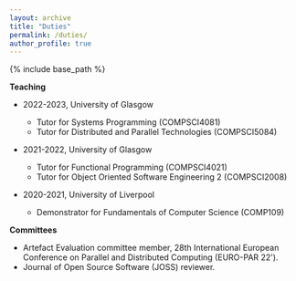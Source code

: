 ```yaml
---
layout: archive
title: "Duties"
permalink: /duties/
author_profile: true
---
```


{% include base_path %}

<!-- Teaching -->
<!-- ====== -->
**Teaching**
* 2022-2023, University of Glasgow
  * Tutor for Systems Programming (COMPSCI4081)
  * Tutor for Distributed and Parallel Technologies (COMPSCI5084)

* 2021-2022, University of Glasgow
  * Tutor for Functional Programming (COMPSCI4021)
  * Tutor for Object Oriented Software Engineering 2 (COMPSCI2008)

* 2020-2021, University of Liverpool
  * Demonstrator for Fundamentals of Computer Science (COMP109)


**Committees**
* Artefact Evaluation committee member, 28th International European Conference on Parallel and Distributed Computing (EURO-PAR 22').
* Journal of Open Source Software (JOSS) reviewer.
